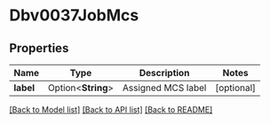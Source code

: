 # Dbv0037JobMcs

## Properties

Name | Type | Description | Notes
------------ | ------------- | ------------- | -------------
**label** | Option<**String**> | Assigned MCS label | [optional]

[[Back to Model list]](../README.md#documentation-for-models) [[Back to API list]](../README.md#documentation-for-api-endpoints) [[Back to README]](../README.md)


